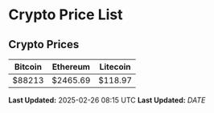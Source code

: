 # Crypto Price List

## Crypto Prices
| Bitcoin | Ethereum | Litecoin |
| ------- | -------- | -------- |
| $88213 | $2465.69 | $118.97 |
**Last Updated:** 2025-02-26 08:15 UTC
**Last Updated:** $DATE$
